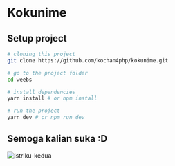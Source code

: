 # Kokunime

## Setup project

```bash
# cloning this project
git clone https://github.com/kochan4php/kokunime.git

# go to the project folder
cd weebs

# install dependencies
yarn install # or npm install

# run the project
yarn dev # or npm run dev
```

## Semoga kalian suka :D

![istriku-kedua](https://user-images.githubusercontent.com/69864986/175756033-76a7460c-f1d3-4890-9e82-7e372fa7c90f.gif)
